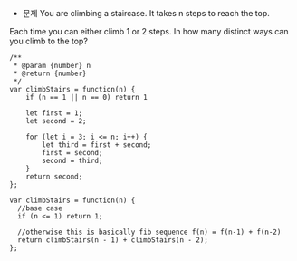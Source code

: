 - 문제
You are climbing a staircase. It takes n steps to reach the top.

Each time you can either climb 1 or 2 steps. In how many distinct ways can you climb to the top?
```
/**
 * @param {number} n
 * @return {number}
 */
var climbStairs = function(n) {
    if (n == 1 || n == 0) return 1 

    let first = 1;
    let second = 2;

    for (let i = 3; i <= n; i++) {
        let third = first + second;
        first = second;
        second = third;
    }
    return second;
};
```

```
var climbStairs = function(n) {
  //base case
  if (n <= 1) return 1;

  //otherwise this is basically fib sequence f(n) = f(n-1) + f(n-2)
  return climbStairs(n - 1) + climbStairs(n - 2);
};
``` 
